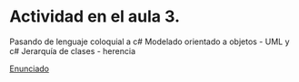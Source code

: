 # Actividad en el aula 3.  

Pasando de lenguaje coloquial a c#  Modelado orientado a objetos - UML y c#  Jerarquía de clases - herencia

[Enunciado](https://docs.google.com/document/d/1xLjX_29ljT2_sRa4yRGp6fw6qitHc916/preview)
